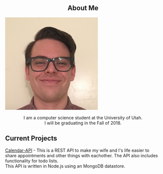 ---
---

<h2 align="center">About Me</h2>

<img class="img-circle" src="Me_square.jpg" width="300"> 

<p align="center">
I am a computer science student at the University of Utah. <br>
I will be graduating in the Fall of 2018.
</p>

## Current Projects

[Calendar-API](https://github.com/justinbushy/node-calendar-api) - This is a REST API to make my wife and I's life easier to share appointments and other things with eachother. The API also includes functionality for todo lists.  
This API is written in Node.js using an MongoDB datastore. 


